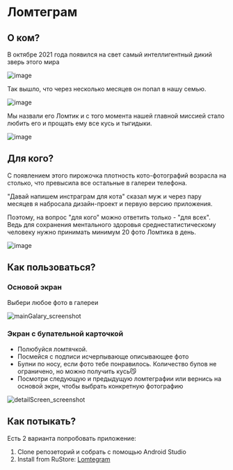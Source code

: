 # Ломтеграм
## О ком?
В октябре 2021 года появился на свет самый интеллигентный дикий зверь этого мира

![image](https://github.com/user-attachments/assets/a8fe09cd-10dc-4560-8ae8-be7fa1165bbe)

Так вышло, что через несколько месяцев он попал в нашу семью.

![image](https://github.com/user-attachments/assets/9f74d22b-5e7f-4eac-80ef-e7f6f8291d53)

Мы назвали его Ломтик и с того момента нашей главной миссией стало любить его и прощать ему все кусь и тыгидыки.

![image](https://github.com/user-attachments/assets/d306a9f1-46a3-4482-9582-84ac0daab7bf)

## Для кого?
С появлением этого пирожочка плотность кото-фотографий возрасла на столько, что превысила все остальные в галереи телефона.

"Давай напишем инстраграм для кота" сказал муж и через пару месяцев я набросала дизайн-проект и первую версию приложения.

Поэтому, на вопрос "для кого" можно ответить только - "для всех". Ведь для сохранения ментального здоровья среднестатистическому человеку нужно принимать минимум 20 фото Ломтика в день.

![image](https://github.com/user-attachments/assets/b1734efe-79f6-44cf-a09a-e1583c51eb28)

## Как пользоваться?

### Основой экран

Выбери любое фото в галереи

![mainGalary_screenshot](https://github.com/user-attachments/assets/4331dfa1-d1eb-47e5-868a-e616d0d726cd)

### Экран с бупательной карточкой

- Полюбуйся ломтячкой.
- Посмейся с подписи исчерпывающе описывающее фото
- Бупни по носу, если фото тебе понравилось. Количество бупов не ограничено, но можно получить кусь😼
- Посмотри следующую и предыдущую ломтеграфии или вернись на основой экрн, чтобы выбрать конкретную фотографию

![detailScreen_screenshot](https://github.com/user-attachments/assets/32ffa365-2d3f-4b0d-afa0-45050728e6ce)

## Как потыкать?

Есть 2 варианта попробовать приложение:
  1. Clone репозеторий и собрать с помощью Android Studio
  2. Install from RuStore: [Lomtegram](https://www.rustore.ru/catalog/app/com.shevikina.lomtegram)
